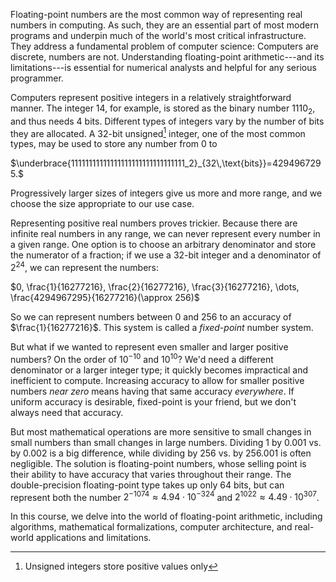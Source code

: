 Floating-point numbers are the most common way of representing real numbers in computing. As such, they are an essential part of most modern programs and underpin much of the world's most critical infrastructure. They address a fundamental problem of computer science: Computers are discrete, numbers are not. Understanding floating-point arithmetic---and its limitations---is essential for numerical analysts and helpful for any serious programmer.

Computers represent positive integers in a relatively straightforward manner. The integer $14$, for example, is stored as the binary number $1110_2$, and thus needs $4$ bits. Different types of integers vary by the number of bits they are allocated. A $32$-bit unsigned[^1] integer, one of the most common types, may be used to store any number from $0$ to

$\underbrace{11111111111111111111111111111111_2}_{32\,\text{bits}}=4294967295.$

Progressively larger sizes of integers give us more and more range, and we choose the size appropriate to our use case.

Representing positive real numbers proves trickier. Because there are infinite real numbers in any range, we can never represent every number in a given range. One option is to choose an arbitrary denominator and store the numerator of a fraction; if we use a $32$-bit integer and a denominator of $2^{24}$, we can represent the numbers:

$0, \frac{1}{16277216}, \frac{2}{16277216}, \frac{3}{16277216}, \dots, \frac{4294967295}{16277216}(\approx 256)$

So we can represent numbers between $0$ and $256$ to an accuracy of $\frac{1}{16277216}$. This system is called a *fixed-point* number system.

But what if we wanted to represent even smaller and larger positive numbers? On the order of $10^{-10}$ and $10^{10}$? We'd need a different denominator or a larger integer type; it quickly becomes impractical and inefficient to compute. Increasing accuracy to allow for smaller positive numbers *near zero* means having that same accuracy *everywhere*. If uniform accuracy is desirable, fixed-point is your friend, but we don't always need that accuracy.

 But most mathematical operations are more sensitive to small changes in small numbers than small changes in large numbers. Dividing $1$ by $0.001$ vs. by $0.002$ is a big difference, while dividing by $256$ vs. by $256.001$ is often negligible. The solution is floating-point numbers, whose selling point is their ability to have accuracy that varies throughout their range. The double-precision floating-point type takes up only $64$ bits, but can represent both the number $2^{-1074}\approx 4.94\cdot 10^{-324}$ and $2^{1022}\approx 4.49\cdot10^{307}$.

In this course, we delve into the world of floating-point arithmetic, including algorithms, mathematical formalizations, computer architecture, and real-world applications and limitations.

[^1]: Unsigned integers store positive values only

<!--stackedit_data:
eyJoaXN0b3J5IjpbMTU5MDM2NjQ2MiwxMDM3NzA1ODk4LC0zMD
gxODcxNjUsNjg2Njk1MTk0XX0=
-->